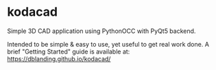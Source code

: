 # kodacad
Simple 3D CAD application using PythonOCC with PyQt5 backend.

Intended to be simple & easy to use, yet useful to get real work done.
A brief "Getting Started" guide is available at:  https://dblanding.github.io/kodacad/
